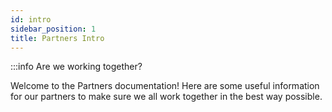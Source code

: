 ```yaml
---
id: intro
sidebar_position: 1
title: Partners Intro
---
```


:::info Are we working together?

Welcome to the Partners documentation! Here are some useful information for our partners to make sure we all work together in the best way possible. 
